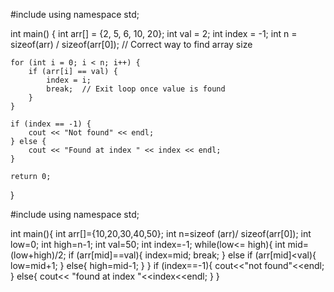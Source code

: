 #include<iostream>
using namespace std;

int main() {
    int arr[] = {2, 5, 6, 10, 20};
    int val = 2;
    int index = -1;
    int n = sizeof(arr) / sizeof(arr[0]);  // Correct way to find array size

    for (int i = 0; i < n; i++) {
        if (arr[i] == val) {
            index = i;
            break;  // Exit loop once value is found
        }
    }

    if (index == -1) {
        cout << "Not found" << endl;
    } else {
        cout << "Found at index " << index << endl;
    }

    return 0;
}


#include<iostream>
using namespace std;
 
int main(){
    int arr[]={10,20,30,40,50};
    int n=sizeof (arr)/ sizeof(arr[0]);
    int low=0;
    int high=n-1;
    int val=50;
    int index=-1;
    while(low<= high){
        int mid=(low+high)/2;
        if (arr[mid]==val){
            index=mid;
            break;
        }
        else if (arr[mid]<val){
            low=mid+1;
        }
        else{
            high=mid-1;
        }
    }
    if (index==-1){
        cout<<"not found"<<endl;
    }
    else{ 
        cout<< "found at index "<<index<<endl;
    }
}
